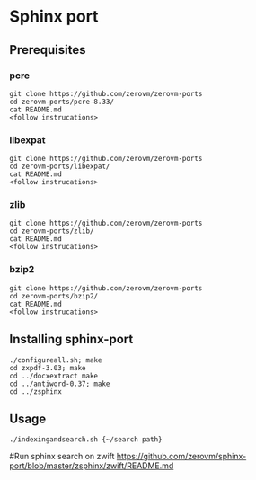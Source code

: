 # Sphinx port

## Prerequisites

### pcre

    git clone https://github.com/zerovm/zerovm-ports
    cd zerovm-ports/pcre-8.33/
    cat README.md
    <follow instrucations>

### libexpat

    git clone https://github.com/zerovm/zerovm-ports
    cd zerovm-ports/libexpat/
    cat README.md
    <follow instrucations>

### zlib

    git clone https://github.com/zerovm/zerovm-ports
    cd zerovm-ports/zlib/
    cat README.md
    <follow instrucations>

### bzip2

    git clone https://github.com/zerovm/zerovm-ports
    cd zerovm-ports/bzip2/
    cat README.md
    <follow instrucations>



## Installing sphinx-port

    ./configureall.sh; make
    cd zxpdf-3.03; make
    cd ../docxextract make
    cd ../antiword-0.37; make
    cd ../zsphinx

## Usage

    ./indexingandsearch.sh {~/search path}

#Run sphinx search on zwift
https://github.com/zerovm/sphinx-port/blob/master/zsphinx/zwift/README.md


[zerovm-ports]: https://github.com/zerovm/zerovm-ports